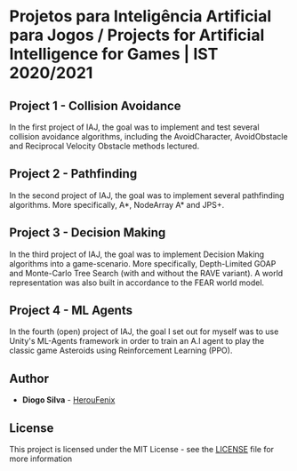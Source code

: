 # Projetos para Inteligência Artificial para Jogos / Projects for Artificial Intelligence for Games | IST 2020/2021

## Project 1 - Collision Avoidance
In the first project of IAJ, the goal was to implement and test several collision avoidance algorithms, including the AvoidCharacter, AvoidObstacle and Reciprocal Velocity Obstacle methods lectured.

## Project 2 - Pathfinding
In the second project of IAJ, the goal was to implement several pathfinding algorithms. More specifically, A*, NodeArray A* and JPS+.

## Project 3 - Decision Making
In the third project of IAJ, the goal was to implement Decision Making algorithms into a game-scenario. More specifically, Depth-Limited GOAP and Monte-Carlo Tree Search (with and without the RAVE variant). A world representation was also built in accordance to the FEAR world model.

## Project 4 - ML Agents
In the fourth (open) project of IAJ, the goal I set out for myself was to use Unity's ML-Agents framework in order to train an A.I agent to play the classic game Asteroids using Reinforcement Learning (PPO).

## Author

-   **Diogo Silva** - [HerouFenix](https://github.com/HerouFenix)

## License

This project is licensed under the MIT License - see the [LICENSE](https://github.com/heroufenix/iaj-projects/blob/master/LICENSE) file for more information
